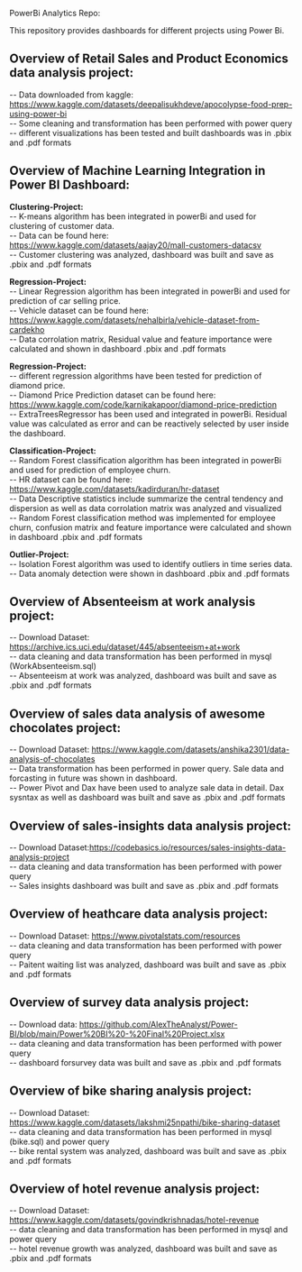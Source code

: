 PowerBi Analytics Repo:  

This repository provides dashboards for different projects using Power Bi.  

## Overview of Retail Sales and Product Economics data analysis project:      
-- Data downloaded from kaggle:  
 https://www.kaggle.com/datasets/deepalisukhdeve/apocolypse-food-prep-using-power-bi         
-- Some cleaning and transformation has been performed with power query      
-- different visualizations has been tested and built dashboards was in .pbix and .pdf formats      

## Overview of Machine Learning Integration in Power BI Dashboard:   
**Clustering-Project:**  
-- K-means algorithm has been integrated in powerBi and used for clustering of customer data.  
-- Data can be found here:  
https://www.kaggle.com/datasets/aajay20/mall-customers-datacsv     
-- Customer clustering was analyzed, dashboard was built and save as .pbix and .pdf formats    

**Regression-Project:**    
-- Linear Regression algorithm has been integrated in powerBi and used for prediction of car selling price.  
 -- Vehicle dataset can be found here:    
 https://www.kaggle.com/datasets/nehalbirla/vehicle-dataset-from-cardekho    
-- Data corrolation matrix, Residual value and feature importance were calculated and shown in dashboard .pbix and .pdf formats   

**Regression-Project:**    
-- different regression algorithms have been tested for prediction of diamond price.   
 -- Diamond Price Prediction dataset can be found here:    
 https://www.kaggle.com/code/karnikakapoor/diamond-price-prediction   
-- ExtraTreesRegressor has been used and integrated in powerBi. Residual value was calculated as error and can be reactively selected by user inside the dashboard.   

**Classification-Project:**    
-- Random Forest classification algorithm has been integrated in powerBi and used for prediction of employee churn.    
 -- HR dataset can be found here:      
https://www.kaggle.com/datasets/kadirduran/hr-dataset     
-- Data Descriptive statistics include summarize the central tendency and dispersion as well as data corrolation matrix was analyzed and visualized      
-- Random Forest classification method was implemented for employee churn, confusion matrix and feature importance were calculated and shown in dashboard .pbix and .pdf formats

**Outlier-Project:**    
-- Isolation Forest algorithm was used to identify outliers in time series data.    
 -- Data anomaly detection were shown in dashboard .pbix and .pdf formats  

## Overview of Absenteeism at work analysis project:        
-- Download Dataset: https://archive.ics.uci.edu/dataset/445/absenteeism+at+work         
-- data cleaning and data transformation has been performed in mysql (WorkAbsenteeism.sql)  
-- Absenteeism at work was analyzed, dashboard was built and save as .pbix and .pdf formats  



## Overview of sales data analysis of awesome chocolates project:          
-- Download Dataset: https://www.kaggle.com/datasets/anshika2301/data-analysis-of-chocolates           
-- Data transformation has been performed in power query. Sale data and forcasting in future was shown in dashboard.      
-- Power Pivot and Dax have been used to analyze sale data in detail. Dax sysntax as well as dashboard was built and save as .pbix and .pdf formats  

## Overview of sales-insights data analysis project:    
-- Download Dataset:https://codebasics.io/resources/sales-insights-data-analysis-project  
-- data cleaning and data transformation has been performed with power query     
-- Sales insights dashboard was built and save as .pbix and .pdf formats      

## Overview of heathcare data analysis project:    
-- Download Dataset: https://www.pivotalstats.com/resources    
-- data cleaning and data transformation has been performed with power query     
-- Paitent waiting list was analyzed, dashboard was built and save as .pbix and .pdf formats     

## Overview of survey data analysis project:       
-- Download data: https://github.com/AlexTheAnalyst/Power-BI/blob/main/Power%20BI%20-%20Final%20Project.xlsx    
-- data cleaning and data transformation has been performed with power query       
-- dashboard forsurvey data was built and save as .pbix and .pdf formats

## Overview of bike sharing analysis project:      
-- Download Dataset: https://www.kaggle.com/datasets/lakshmi25npathi/bike-sharing-dataset     
-- data cleaning and data transformation has been performed in mysql (bike.sql) and power query         
-- bike rental system was analyzed, dashboard was built and save as .pbix and .pdf formats     
   
## Overview of hotel revenue analysis project:        
-- Download Dataset: https://www.kaggle.com/datasets/govindkrishnadas/hotel-revenue         
-- data cleaning and data transformation has been performed in mysql and power query           
-- hotel revenue growth was analyzed, dashboard was built and save as .pbix and .pdf formats  
